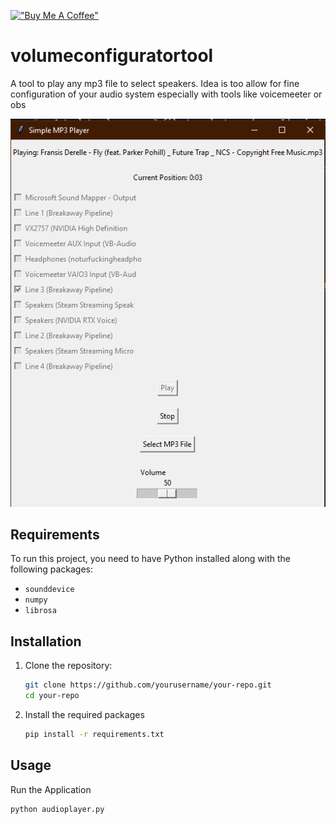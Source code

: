 [!["Buy Me A Coffee"](https://www.buymeacoffee.com/assets/img/custom_images/orange_img.png)](https://buymeacoffee.com/hackatoa)


# volumeconfiguratortool
A tool to play any mp3 file to select speakers. Idea is too allow for fine configuration of your audio system especially with tools like voicemeeter or obs

![image](https://github.com/Hackatoan/volumeconfiguratortool/blob/main/example.png)

## Requirements

To run this project, you need to have Python installed along with the following packages:

- `sounddevice`
- `numpy`
- `librosa`

## Installation

1. Clone the repository:
   ```bash
   git clone https://github.com/yourusername/your-repo.git
   cd your-repo

2. Install the required packages
   ```bash
   pip install -r requirements.txt

## Usage

Run the Application
```bash
python audioplayer.py